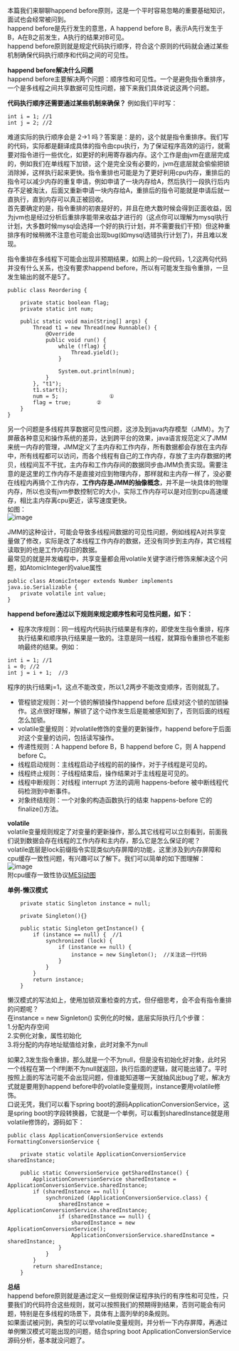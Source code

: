 本篇我们来聊聊happend before原则，这是一个平时容易忽略的重要基础知识，面试也会经常被问到。       
happend before是先行发生的意思，A happend before B，表示A先行发生于B，A在B之前发生，A执行的结果对B可见。   
happend before原则就是规定代码执行顺序，符合这个原则的代码就会通过某些机制确保代码执行顺序和代码之间的可见性。    

**happend before解决什么问题**    
happend before主要解决两个问题：顺序性和可见性。一个是避免指令重排序，一个是多线程之间共享数据可见性问题，接下来我们具体说说这两个问题。    

**代码执行顺序还需要通过某些机制来确保？** 例如我们平时写：
```
int i = 1; //1
int j = 2; //2
```
难道实际的执行顺序会是 2->1 吗？答案是：是的，这个就是指令重排序。我们写的代码，实际都是翻译成具体的指令由cpu执行，为了保证程序高效的运行，就需要对指令进行一些优化，如更好的利用寄存器内存。这个工作是由jvm在底层完成的，例如我们在单线程下加锁，这个是完全没有必要的，jvm在底层就会偷偷把锁消除掉，这样执行起来更快。指令重排也可能是为了更好利用cpu内存，重排后的指令可以减少内存的重复申请，例如申请了一块内存给A，然后执行一段执行后内存不足被淘汰，后面又重新申请一块内存给A，重排后的指令可能就是申请后就一直执行，直到内存可以真正被回收。     
首先要确定的是，指令重排的初衷是好的，并且在绝大数时候会得到正面收益，因为jvm也是经过分析后重排序能带来收益才进行的（这点你可以理解为mysql执行计划，大多数时候mysql会选择一个好的执行计划，并不需要我们干预）但这种重排序有时候稍微不注意也可能会出现bug(如mysql选错执行计划了)，并且难以发现。    

指令重排在多线程下可能会出现非预期结果，如网上的一段代码，1,2这两句代码并没有什么关系，也没有要求happend before，所以有可能发生指令重排，一旦发生输出的就不是5了。    
```
public class Reordering {

    private static boolean flag;
    private static int num;

    public static void main(String[] args) {
        Thread t1 = new Thread(new Runnable() {
            @Override
            public void run() {
                while (!flag) {
                    Thread.yield();
                }

                System.out.println(num);
            }
        }, "t1");
        t1.start();
        num = 5;                ① 
        flag = true;        ② 
    }
}
```

另一个问题是多线程共享数据可见性问题，这涉及到java内存模型（JMM）。为了屏蔽各种意见和操作系统的差异，达到跨平台的效果，java语言规范定义了JMM来统一内存的管理，JMM定义了主内存和工作内存，所有数据都会存放在主内存中，所有线程都可以访问，而各个线程有自己的工作内存，存放了主内存数据的拷贝，线程间互不干扰，主内存和工作内存间的数据同步由JMM负责实现。需要注意的是这里的工作内存不是直接对应到物理内存，那样就和主内存一样了，没必要在线程内再搞个工作内存，**工作内存是JMM的抽像概念**，并不是一块具体的物理内存，所以也没有jvm参数控制它的大小，实际工作内存可以是对应到cpu高速缓存，相比主内存离cpu更近，读写速度更快。    
如图：   
![image](1)     

JMM的这种设计，可能会导致多线程间数据的可见性问题，例如线程A对共享变量做了修改，实际是改了本线程工作内存的数据，还没有同步到主内存，其它线程读取到的也是工作内存旧的数据。   
最常见的就是并发编程中，共享变量都会用volatile关键字进行修饰来解决这个问题，如AtomicInteger的value属性    
```
public class AtomicInteger extends Number implements java.io.Serializable {
    private volatile int value;
}    
```

**happend before通过以下规则来规定顺序性和可见性问题，如下：**    
- 程序次序规则：同一线程内代码执行结果是有序的，即使发生指令重排，程序执行结果和顺序执行结果是一致的。注意是同一线程，就算指令重排也不能影响最终的结果。例如：  
```
int i = 1; //1
i = 0; //2
int j = i + 1;  //3
```
程序的执行结果j=1，这点不能改变，所以1,2两步不能改变顺序，否则就乱了。   
- 管程锁定规则：对一个锁的解锁操作happend before 后续对这个锁的加锁操作。这点很好理解，解锁了这个动作发生后是能被感知到了，否则后面的线程怎么加锁。    
- volatile变量规则：对volatile修饰的变量的更新操作，happend before于后面对这个变量的访问，包括读写操作。   
- 传递性规则：A happend before B，B happend before C，则 A happend before C。
- 线程启动规则：主线程启动子线程的前的操作，对于子线程是可见的。   
- 线程终止规则：子线程结束后，操作结果对于主线程是可见的。
- 线程中断规则：对线程 interrupt 方法的调用 happens-before 被中断线程代码检测到中断事件。    
- 对象终结规则：一个对象的构造函数执行的结束 happens-before 它的 finalize()方法。    

**volatile**   
volatile变量规则规定了对变量的更新操作，那么其它线程可以立刻看到，前面我们说到数据会存在线程的工作内存和主内存，那么它是怎么保证的呢？    
volatile底层是lock前缀指令实现类似内存屏障的功能，这里涉及到内存屏障和cpu缓存一致性问题，有兴趣可以了解下。我们可以简单的如下图理解：   
![image](2)    
附cpu缓存一致性协议[MESI动图](https://www.scss.tcd.ie/Jeremy.Jones/VivioJS/caches/MESIHelp.htm)

**单例-懒汉模式**    
```
    private static Singleton instance = null;

    private Singleton(){}

    public static Singleton getInstance() {
        if (instance == null) {  //1
            synchronized (lock) {
                if (instance == null) {
                    instance = new Singleton();  //关注这一行代码
                }
            }
        }
        return instance;
    }
```
懒汉模式的写法如上，使用加锁双重检查的方式，但仔细思考，会不会有指令重排的问题呢？      
在instance = new Signleton() 实例化的时候，底层实际执行几个步骤：    
1.分配内存空间   
2.实例化对象，属性初始化    
3.将分配的内存地址赋值给对象，此时对象不为null    

如果2,3发生指令重排，那么就是一个不为null，但是没有初始化好对象，此时另一个线程在第一个if判断不为null就返回，执行后面的逻辑，就可能出错了。平时按照上面的写法可能不会出现问题，但谁能知道哪一天就抽风出bug了呢，解决方式就是要用到happend before中的volatile变量规则，instance要用volatile修饰。   
口说无凭，我们可以看下spring boot的源码ApplicationConversionService，这是spring boot的字段转换器，它就是一个单例，可以看到sharedInstance就是用volatile修饰的，源码如下：    
```
public class ApplicationConversionService extends FormattingConversionService {

	private static volatile ApplicationConversionService sharedInstance;

	public static ConversionService getSharedInstance() {
		ApplicationConversionService sharedInstance = ApplicationConversionService.sharedInstance;
		if (sharedInstance == null) {
			synchronized (ApplicationConversionService.class) {
				sharedInstance = ApplicationConversionService.sharedInstance;
				if (sharedInstance == null) {
					sharedInstance = new ApplicationConversionService();
					ApplicationConversionService.sharedInstance = sharedInstance;
				}
			}
		}
		return sharedInstance;
	}
```

**总结**    
happend before原则就是通过定义一些规则保证程序执行的有序性和可见性，只要我们的代码符合这些规则，就可以按照我们的预期得到结果，否则可能会有问题，特别是在多线程的场景下，具体有上面列举的8条规则。          
如果面试被问到，典型的可以举volatile变量规则，并分析一下内存屏障，再通过单例懒汉模式可能出现的问题，结合spring boot ApplicationConversionService 源码分析，基本就没问题了。    

